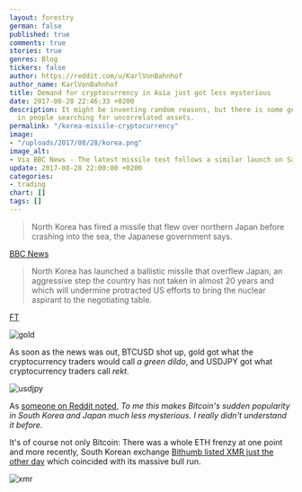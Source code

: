 ```yaml
---
layout: forestry
german: false
published: true
comments: true
stories: true
genres: Blog
tickers: false
author: https://reddit.com/u/KarlVonBahnhof
author_name: KarlVonBahnhof
title: Demand for cryptocurrency in Asia just got less mysterious
date: 2017-08-28 22:46:33 +0200
description: It might be inventing random reasons, but there is some general truth
  in people searching for uncorrelated assets.
permalink: "/korea-missile-cryptocurrency"
image:
- "/uploads/2017/08/28/korea.png"
image_alt:
- Via BBC News - The latest missile test follows a similar launch on Saturday
update: 2017-08-28 22:00:00 +0200
categories:
- trading
chart: []
tags: []
---
```

> North Korea has fired a missile that flew over northern Japan before crashing into the sea, the Japanese government says.

[BBC News](http://www.bbc.com/news/world-asia-41078187)

> North Korea has launched a ballistic missile that overflew Japan, an aggressive step the country has not taken in almost 20 years and which will undermine protracted US efforts to bring the nuclear aspirant to the negotiating table.

[FT](https://www.ft.com/content/46910d8c-d958-3e46-ac69-8c739cbf052b)

![gold](https://data.altcointrading.net/img/gold.png)

As soon as the news was out, BTCUSD shot up, gold got what the cryptocurrency traders would call *a green dildo*, and USDJPY got what cryptocurrency traders call *rekt*. 

![usdjpy](https://data.altcointrading.net/img/usdjpy.png)

As [someone on Reddit noted](https://www.reddit.com/r/BitcoinMarkets/comments/6wh1vp/daily_discussion_monday_august_28_2017/dm97mhc/), *To me this makes Bitcoin's sudden popularity in South Korea and Japan much less mysterious. I really didn't understand it before.* 

It's of course not only Bitcoin: There was a whole ETH frenzy at one point and more recently, South Korean exchange [Bithumb listed XMR just the other day](https://www.reddit.com/r/Monero/comments/6vwlfl/hello_im_korean/) which coincided with its massive bull run.

![xmr](https://data.altcointrading.net/img/xmr.png)